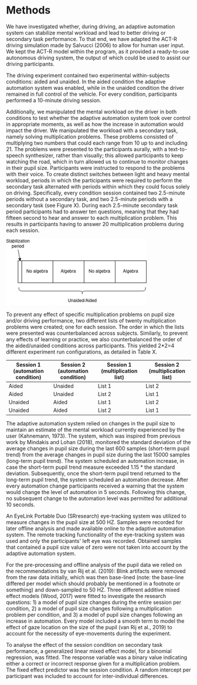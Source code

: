 # Methods
We have investigated whether, during driving, an adaptive automation system can stabilize mental workload and lead to better driving or secondary task performance. To that end, we have adapted the ACT-R driving simulation made by Salvucci (2006) to allow for human user input. We kept the ACT-R model within the program, as it provided a ready-to-use autonomous driving system, the output of which could be used to assist our driving participants.

The driving experiment contained two experimental within-subjects conditions: aided and unaided. In the aided condition the adaptive automation system was enabled, while in the unaided condition the driver remained in full control of the vehicle. For every condition, participants performed a 10-minute driving session. 

Additionally, we manipulated the mental workload on the driver in both conditions to test whether the adaptive automation system took over control in appropriate moments, as well as how the increase in automation would impact the driver. We manipulated the workload with a secondary task, namely solving multiplication problems. These problems consisted of multiplying two numbers that could each range from 10 up to and including 21. The problems were presented to the participants aurally, with a text-to-speech synthesizer, rather than visually; this allowed participants to keep watching the road, which in turn allowed us to continue to monitor changes in their pupil size. Participants were instructed to respond to the problems with their voice. To create distinct switches between light and heavy mental workload, periods in which the participants were required to perform the secondary task alternated with periods within which they could focus solely on driving. Specifically, every condition session contained two 2.5-minute periods without a secondary task, and two 2.5-minute periods with a secondary task (see Figure X). During each 2.5-minute secondary task period participants had to answer ten questions, meaning that they had fifteen second to hear and answer to each multiplication problem. This results in participants having to answer 20 multiplication problems during each session.

![experiment set-up](images/experiment_set-up.png "Experiment set-up")

To prevent any effect of specific multiplication problems on pupil size and/or driving performance, two different lists of twenty multiplication problems were created; one for each session. The order in which the lists were presented was counterbalanced across subjects. Similarly, to prevent any effects of learning or practice, we also counterbalanced the order of the aided/unaided conditions across participants. This yielded 2*2=4 different experiment run configurations, as detailed in Table X.

| Session 1 (automation condition) | Session 2 (automation condition) | Session 1 (multiplication list) | Session 2 (multiplication list) |
|----------------------------------|----------------------------------|---------------------------------|---------------------------------|
| Aided                            | Unaided                          | List 1                          | List 2                          |
| Aided                            | Unaided                          | List 2                          | List 1                          |
| Unaided                          | Aided                            | List 1                          | List 2                          |
| Unaided                          | Aided                            | List 2                          | List 1                          |

The adaptive automation system relied on changes in the pupil size to maintain an estimate of the mental workload currently experienced by the user (Kahnemann, 1973). The system, which was inspired from previous work by Mindakis and Lohan (2018), monitored the standard deviation of the average changes in pupil size during the last 600 samples (short-term pupil trend) from the average changes in pupil size during the last 15000 samples (long-term pupil trend). The system scheduled an automation increase, in case the short-term pupil trend measure exceeded 1.15 * the standard deviation. Subsequently, once the short-term pupil trend returned to the long-term pupil trend, the system scheduled an automation decrease. After every automation change participants received a warning that the system would change the level of automation in 5 seconds. Following this change, no subsequent change to the automation level was permitted for additional 10 seconds.

An EyeLink Portable Duo (SRresearch) eye-tracking system was utilized to measure changes in the pupil size at 500 HZ. Samples were recorded for later offline analysis and made available online to the adaptive automation system. The remote tracking functionality of the eye-tracking system was used and only the participants' left eye was recorded. Obtained samples that contained a pupil size value of zero were not taken into account by the adaptive automation system.

For the pre-processing and offline analysis of the pupil data we relied on the recommendations by van Rij et al. (2019): Blink artifacts were removed from the raw data initially, which was then base-lined (note: the base-line differed per model which should probably be mentioned in a footnote or something) and down-sampled to 50 HZ. Three different additive mixed effect models (Wood, 2017) were fitted to investigate the research questions: 1) a model of pupil size changes during the entire session per condition, 2) a model of pupil size changes following a multiplication problem per condition, and 3) a model of pupil size changes following an increase in automation. Every model included a smooth term to model the effect of gaze location on the size of the pupil (van Rij et al., 2019) to account for the necessity of eye-movements during the experiment.

To analyse the effect of the session condition on secondary task performance, a generalized linear mixed effect model, for a binomial regression, was fitted. The response variable was a binary value indicating either a correct or incorrect response given for a multiplication problem. The fixed effect predictor was the session condition. A random intercept per participant was included to account for inter-individual differences. 
